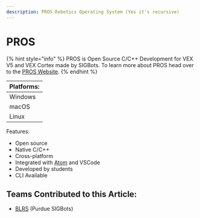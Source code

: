 ```yaml
---
description: PROS Robotics Operating System (Yes it's recursive)
---
```


# PROS

{% hint style="info" %}
PROS is Open Source C/C++ Development for VEX V5 and VEX Cortex made by SIGBots. To learn more about PROS head over to the [PROS Website](https://pros.cs.purdue.edu/).
{% endhint %}

| Platforms: |
| ---------- |
| Windows    |
| macOS      |
| Linux      |



Features:

* Open source
* Native C/C++
* Cross-platform
* Integrated with [Atom](https://atom.io/) and VSCode
* Developed by students
* CLI Available

## Teams Contributed to this Article:

* [BLRS](https://purduesigbots.com/) (Purdue SIGBots)
